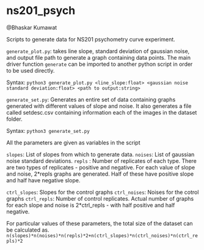 # ns201_psych
@Bhaskar Kumawat

Scripts to generate data for NS201 psychometry curve experiment.

`generate_plot.py`: takes line slope, standard deviation of gaussian noise, and output file path to generate a graph containing data points. The main driver function `generate` can be imported to another python script in order to be used directly.

Syntax: `python3 generate_plot.py <line_slope:float> <gaussian noise standard deviation:float> <path to output:string>`

`generate_set.py`: Generates an entire set of data containing graphs generated with different values of slope and noise. It also generates a file called setdesc.csv containing information each of the images in the dataset folder. 

Syntax: `python3 generate_set.py`

All the parameters are given as variables in the script

`slopes`: List of slopes from which to generate data.
`noises`: List of gaussian noise standard deviations.
`repls` : Number of replicates of each type. There are two types of replicates - positive and negative. For each value of slope and noise, 2\*repls graphs are generated. Half of these have positive slope and half have negative slope.

`ctrl_slopes`: Slopes for the control graphs
`ctrl_noises`: Noises for the cotrol graphs
`ctrl_repls`: Number of control replicates. Actual number of graphs for each slope and noise is 2\*ctrl\_repls - with half positive and half negative.

For particular values of these parameters, the total size of the dataset can be calculated as.  
`n(slopes)*n(noises)*n(repls)*2+n(ctrl_slopes)*n(ctrl_noises)*n(ctrl_repls)*2`
